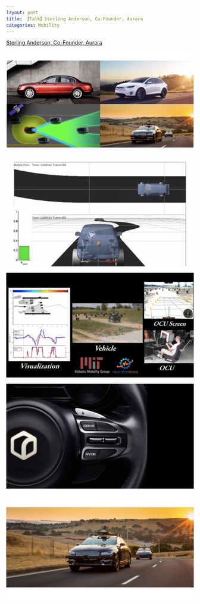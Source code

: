 ```yaml
---
layout: post
title: 【Talk】Sterling Anderson, Co-Founder, Aurora
categories: Mobility
---
```


[Sterling Anderson, Co-Founder, Aurora](https://www.youtube.com/watch?v=HKBhP9JISF0&index=16&list=PLrAXtmErZgOeiKm4sgNOknGvNjby9efdf)

![](/img/2018-11-08-Sterling-Anderson-Talk-1.png)

![](/img/2018-11-08-Sterling-Anderson-Talk-2.png)

![](/img/2018-11-08-Sterling-Anderson-Talk-3.png)

![](/img/2018-11-08-Sterling-Anderson-Talk-4.png)

![](/img/2018-11-08-Sterling-Anderson-Talk-5.png)